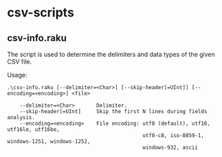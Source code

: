 # csv-scripts

## csv-info.raku
The script is used to determine the delimiters and data types of the given CSV file. 

Usage:
``` 
.\csv-info.raku [--delimiter=<Char>] [--skip-header[=UInt]] [--encoding=<encoding>] <file>

    --delimiter=<Char>       Delimiter.
    --skip-header[=UInt]     Skip the first N lines during fields analysis.
    --encoding=<encoding>    File encoding: utf8 (default), utf16, utf16le, utf16be, 
                                            utf8-c8, iso-8859-1, windows-1251, windows-1252, 
                                            windows-932, ascii
```
